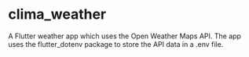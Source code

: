 # clima_weather

A Flutter weather app which uses the Open Weather Maps API. The app uses the flutter_dotenv package to store the API data in a .env file.
